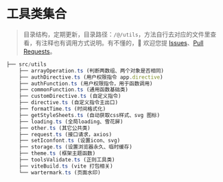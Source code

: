 # 工具类集合

> 目录结构，定期更新，目录路径：`/@/utils`，方法自行去对应的文件里查看，有注释也有调用方式说明。有不懂的，💖 欢迎您提 [Issues](https://gitee.com/lyt-top/vue-next-admin/issues)、[Pull Requests](https://gitee.com/lyt-top/vue-next-admin/pulls)。

```ts
├── src/utils
	├── arrayOperation.ts (判断两数组、两个对象是否相同)
	├── authDirective.ts (用户权限指令 app.directive)
	├── authFunction.ts (用户权限指令，用于函数调用)
	├── commonFunction.ts (通用函数基础类)
	├── customDirective.ts (自定义指令)
	├── directive.ts (自定义指令主出口)
	├── formatTime.ts (时间格式化)
	├── getStyleSheets.ts (自动获取css样式、svg 图标)
	├── loading.ts (全局loading、雪花屏)
	├── other.ts (其它公共类)
	├── request.ts (接口请求，axios)
	├── setIconfont.ts (设置icon、svg)
	├── storage.ts (设置浏览器永久、临时缓存)
	├── theme.ts (框架主题函数)
	├── toolsValidate.ts (正则工具类)
	├── viteBuild.ts (vite 打包相关)
	└── wartermark.ts (页面水印)
```

